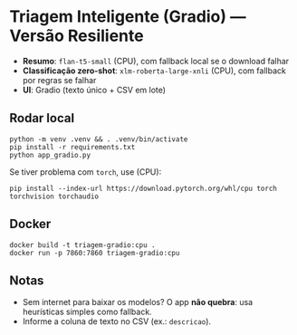 
# Triagem Inteligente (Gradio) — Versão Resiliente
- **Resumo**: `flan-t5-small` (CPU), com fallback local se o download falhar
- **Classificação zero-shot**: `xlm-roberta-large-xnli` (CPU), com fallback por regras se falhar
- **UI**: Gradio (texto único + CSV em lote)

## Rodar local
```
python -m venv .venv && . .venv/bin/activate
pip install -r requirements.txt
python app_gradio.py
```

Se tiver problema com `torch`, use (CPU):
```
pip install --index-url https://download.pytorch.org/whl/cpu torch torchvision torchaudio
```

## Docker
```
docker build -t triagem-gradio:cpu .
docker run -p 7860:7860 triagem-gradio:cpu
```

## Notas
- Sem internet para baixar os modelos? O app **não quebra**: usa heurísticas simples como fallback.
- Informe a coluna de texto no CSV (ex.: `descricao`).
